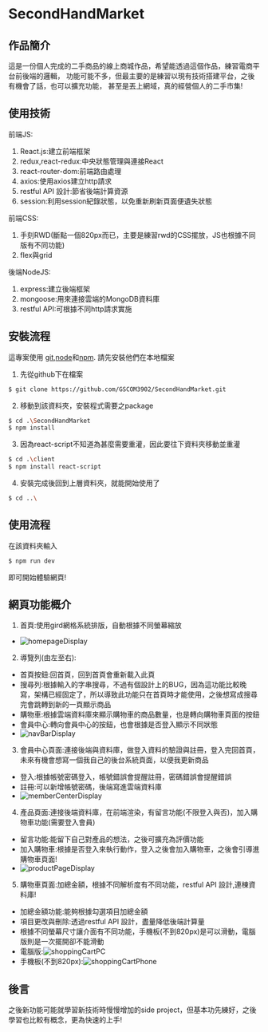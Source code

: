 # SecondHandMarket

## 作品簡介

這是一份個人完成的二手商品的線上商城作品，希望能透過這個作品，練習電商平台前後端的邏輯，
功能可能不多，但最主要的是練習以現有技術搭建平台，之後有機會了話，也可以擴充功能，
甚至是丟上網域，真的經營個人的二手市集!

## 使用技術
前端JS:
1. React.js:建立前端框架
2. redux,react-redux:中央狀態管理與連接React
3. react-router-dom:前端路由處理
4. axios:使用axios建立http請求
5. restful API 設計:節省後端計算資源
6. session:利用session紀錄狀態，以免重新刷新頁面便遺失狀態

前端CSS:
1. 手刻RWD(斷點一個820px而已，主要是練習rwd的CSS擺放，JS也根據不同版有不同功能)
2. flex與grid


後端NodeJS:
1. express:建立後端框架
2. mongoose:用來連接雲端的MongoDB資料庫
3. restful API:可根據不同http請求實施

## 安裝流程

這專案使用 [git](https://git-scm.com),[node](http://nodejs.org)和[npm](https://npmjs.com). 請先安裝他們在本地檔案

1. 先從github下在檔案

```sh
$ git clone https://github.com/GSCOM3902/SecondHandMarket.git
```

2. 移動到該資料夾，安裝程式需要之package

```sh
$ cd .\SecondHandMarket
$ npm install
```
3. 因為react-script不知道為甚麼需要重灌，因此要往下資料夾移動並重灌

```sh
$ cd .\client
$ npm install react-script
```
4. 安裝完成後回到上層資料夾，就能開始使用了

```sh
$ cd ..\
```

## 使用流程

在該資料夾輸入

```sh
$ npm run dev
```
即可開始體驗網頁!

## 網頁功能概介

1. 首頁:使用gird網格系統排版，自動根據不同螢幕縮放
- ![homepageDisplay](https://user-images.githubusercontent.com/87023069/215299109-3c7ce363-6be6-413f-8643-542114c2e5bb.gif)

2. 導覽列(由左至右):
  - 首頁按鈕:回首頁，回到首頁會重新載入此頁
  - 搜尋列:根據輸入的字串搜尋，不過有個設計上的BUG，因為這功能比較晚寫，架構已經固定了，所以導致此功能只在首頁時才能使用，之後想寫成搜尋完會跳轉到新的一頁顯示商品
  - 購物車:根據雲端資料庫來顯示購物車的商品數量，也是轉向購物車頁面的按鈕
  - 會員中心:轉向會員中心的按鈕，也會根據是否登入顯示不同狀態
  - ![navBarDisplay](https://user-images.githubusercontent.com/87023069/215300041-2fd0316a-1946-4f2b-b253-d6c8ef7507d5.gif)

3. 會員中心頁面:連接後端與資料庫，做登入資料的驗證與註冊，登入完回首頁，未來有機會想寫一個我自己的後台系統頁面，以便我更新商品
  - 登入:根據帳號密碼登入，帳號錯誤會提醒註冊，密碼錯誤會提醒錯誤
  - 註冊:可以新增帳號密碼，後端寫進雲端資料庫
  - ![memberCenterDisplay](https://user-images.githubusercontent.com/87023069/215300348-97c5410d-387d-48e7-bcb7-b162a21a76f1.gif)

4. 產品頁面:連接後端資料庫，在前端渲染，有留言功能(不限登入與否)，加入購物車功能(需要登入會員)
  - 留言功能:能留下自己對產品的想法，之後可擴充為評價功能
  - 加入購物車:根據是否登入來執行動作，登入之後會加入購物車，之後會引導進購物車頁面!
  - ![productPageDisplay](https://user-images.githubusercontent.com/87023069/215300983-e6428ddf-befe-4cf0-8cdb-37445a58c8d8.gif)

5. 購物車頁面:加總金額，根據不同解析度有不同功能，restful API 設計,連棟資料庫!
  - 加總金額功能:能夠根據勾選項目加總金額
  - 項目更改與刪除:透過restful API 設計，盡量降低後端計算量
  - 根據不同螢幕尺寸讓介面有不同功能，手機板(不到820px)是可以滑動，電腦版則是一次擺開卻不能滑動
  - 電腦版:![shoppingCartPC](https://user-images.githubusercontent.com/87023069/215304424-7f1e4463-5027-4a5a-a375-ae3d8ac6661d.gif)
  - 手機板(不到820px):![shoppingCartPhone](https://user-images.githubusercontent.com/87023069/215304510-62ef2377-e0ff-4170-9024-40ba815f8f28.gif)
 
## 後言
之後新功能可能就學習新技術時慢慢增加的side project，但基本功先練好，之後學習也比較有概念，更為快速的上手!
